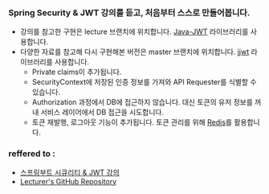 ### Spring Security & JWT 강의를 듣고, 처음부터 스스로 만들어봅니다.
- 강의를 참고한 구현은 lecture 브랜치에 위치합니다. [Java-JWT](https://github.com/auth0/java-jwt) 라이브러리를 사용합니다.
- 다양한 자료를 참고해 다시 구현해본 버전은 master 브랜치에 위치합니다. [jjwt](https://github.com/jwtk/jjwt) 라이브러리를 사용합니다.
  - Private claims이 추가됩니다.
  - SecurityContext에 저장된 인증 정보를 가져와 API Requester를 식별할 수 있습니다.
  - Authorization 과정에서 DB에 접근하지 않습니다. 대신 토큰의 유저 정보를 꺼내 서비스 레이어에서 DB 접근을 시도합니다.
  - 토큰 재발행, 로그아웃 기능이 추가됩니다. 토큰 관리를 위해 [Redis](https://redis.io/)를 활용합니다.
  
### reffered to : 
- [스프링부트 시큐리티 & JWT 강의](https://www.inflearn.com/course/%EC%8A%A4%ED%94%84%EB%A7%81%EB%B6%80%ED%8A%B8-%EC%8B%9C%ED%81%90%EB%A6%AC%ED%8B%B0) 
- [Lecturer's GitHub Repository](https://github.com/codingspecialist/Springboot-Security-JWT-Easy)
